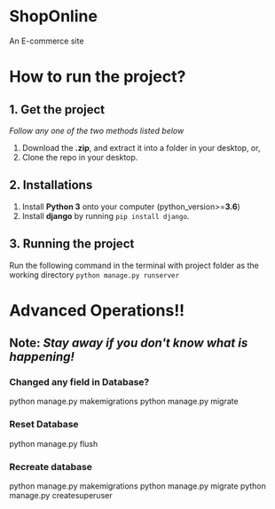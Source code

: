 # ShopOnline
An E-commerce site

# How to run the project?
## 1. Get the project
*Follow any one of the two methods listed below*
1. Download the **.zip**, and extract it into a folder in your desktop, or,
2. Clone the repo in your desktop.

## 2. Installations
1. Install **Python 3** onto your computer (python_version>=**3.6**)
2. Install **django** by running `pip install django`.

## 3. Running the project
Run the following command in the terminal with project folder as the working directory
`python manage.py runserver`



# Advanced Operations!!
## Note: *Stay away if you don't know what is happening!*

### Changed any field in Database?
python manage.py makemigrations
python manage.py migrate

### Reset Database
python manage.py flush

### Recreate database
python manage.py makemigrations
python manage.py migrate
python manage.py createsuperuser